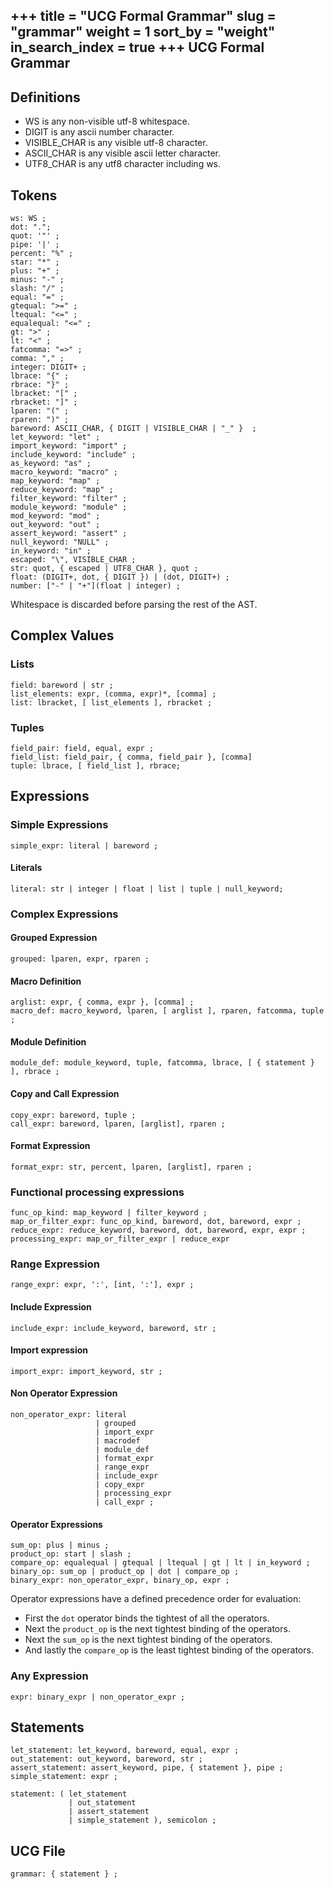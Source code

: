 +++
title = "UCG Formal Grammar"
slug = "grammar"
weight = 1
sort_by = "weight"
in_search_index = true
+++
UCG Formal Grammar
------------------------

## Definitions

* WS is any non-visible utf-8 whitespace.
* DIGIT is any ascii number character.
* VISIBLE_CHAR is any visible utf-8 character.
* ASCII_CHAR is any visible ascii letter character.
* UTF8_CHAR is any utf8 character including ws.

## Tokens

```
ws: WS ;
dot: ".";
quot: '"' ;
pipe: '|' ;
percent: "%" ;
star: "*" ;
plus: "+" ;
minus: "-" ;
slash: "/" ;
equal: "=" ;
gtequal: ">=" ;
ltequal: "<=" ;
equalequal: "<=" ;
gt: ">" ;
lt: "<" ;
fatcomma: "=>" ;
comma: "," ;
integer: DIGIT+ ;
lbrace: "{" ;
rbrace: "}" ;
lbracket: "[" ;
rbracket: "]" ;
lparen: "(" ;
rparen: ")" ;
bareword: ASCII_CHAR, { DIGIT | VISIBLE_CHAR | "_" }  ;
let_keyword: "let" ;
import_keyword: "import" ;
include_keyword: "include" ; 
as_keyword: "as" ;
macro_keyword: "macro" ;
map_keyword: "map" ;
reduce_keyword: "map" ;
filter_keyword: "filter" ;
module_keyword: "module" ;
mod_keyword: "mod" ;
out_keyword: "out" ;
assert_keyword: "assert" ;
null_keyword: "NULL" ;
in_keyword: "in" ;
escaped: "\", VISIBLE_CHAR ;
str: quot, { escaped | UTF8_CHAR }, quot ;
float: (DIGIT+, dot, { DIGIT }) | (dot, DIGIT+) ;
number: ["-" | "+"](float | integer) ;
```

Whitespace is discarded before parsing the rest of the AST.

## Complex Values

### Lists

```
field: bareword | str ;
list_elements: expr, (comma, expr)*, [comma] ;
list: lbracket, [ list_elements ], rbracket ;
```

### Tuples

```
field_pair: field, equal, expr ;
field_list: field_pair, { comma, field_pair }, [comma]
tuple: lbrace, [ field_list ], rbrace;
```

## Expressions

### Simple Expressions

```
simple_expr: literal | bareword ;
```

#### Literals

```
literal: str | integer | float | list | tuple | null_keyword;
```

### Complex Expressions

#### Grouped Expression

```
grouped: lparen, expr, rparen ;
```

#### Macro Definition

```
arglist: expr, { comma, expr }, [comma] ;
macro_def: macro_keyword, lparen, [ arglist ], rparen, fatcomma, tuple ;
```

#### Module Definition

```
module_def: module_keyword, tuple, fatcomma, lbrace, [ { statement } ], rbrace ;
```

#### Copy and Call Expression

```
copy_expr: bareword, tuple ;
call_expr: bareword, lparen, [arglist], rparen ;
```

#### Format Expression

```
format_expr: str, percent, lparen, [arglist], rparen ;
```

### Functional processing expressions

```
func_op_kind: map_keyword | filter_keyword ;
map_or_filter_expr: func_op_kind, bareword, dot, bareword, expr ;
reduce_expr: reduce_keyword, bareword, dot, bareword, expr, expr ;
processing_expr: map_or_filter_expr | reduce_expr
```

### Range Expression

```
range_expr: expr, ':', [int, ':'], expr ;
```

#### Include Expression

```
include_expr: include_keyword, bareword, str ; 
```

#### Import expression

```
import_expr: import_keyword, str ;
```
#### Non Operator Expression

```
non_operator_expr: literal
                   | grouped
                   | import_expr
                   | macrodef
                   | module_def
                   | format_expr
                   | range_expr
                   | include_expr
                   | copy_expr
                   | processing_expr
                   | call_expr ;
```

#### Operator Expressions

```
sum_op: plus | minus ;
product_op: start | slash ;
compare_op: equalequal | gtequal | ltequal | gt | lt | in_keyword ;
binary_op: sum_op | product_op | dot | compare_op ;
binary_expr: non_operator_expr, binary_op, expr ;
```

Operator expressions have a defined precedence order for evaluation:

* First the `dot` operator binds the tightest of all the operators.
* Next the `product_op` is the next tightest binding of the operators.
* Next the `sum_op` is the next tightest binding of the operators.
* And lastly the `compare_op` is the least tightest binding of the operators.

### Any Expression

```
expr: binary_expr | non_operator_expr ;
```

## Statements

```
let_statement: let_keyword, bareword, equal, expr ;
out_statement: out_keyword, bareword, str ;
assert_statement: assert_keyword, pipe, { statement }, pipe ;
simple_statement: expr ;

statement: ( let_statement
             | out_statement
             | assert_statement
             | simple_statement ), semicolon ;
```

## UCG File

```
grammar: { statement } ;
```